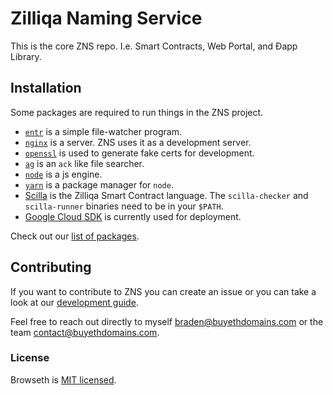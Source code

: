 # Zilliqa Naming Service

This is the core ZNS repo. I.e. Smart Contracts, Web Portal, and Ðapp Library.

## Installation

Some packages are required to run things in the ZNS project.

- [`entr`](http://entrproject.org) is a simple file-watcher program.
- [`nginx`](http://nginx.org) is a server. ZNS uses it as a development server.
- [`openssl`](https://github.com/openssl/openssl) is used to generate fake certs
  for development.
- [`ag`](https://github.com/ggreer/the_silver_searcher) is an `ack` like file
  searcher.
- [`node`](https://nodejs.org/) is a js engine.
- [`yarn`](https://yarnpkg.com/) is a package manager for `node`.
- [Scilla](https://scilla.readthedocs.io) is the Zilliqa Smart Contract
  language. The `scilla-checker` and `scilla-runner` binaries need to be in your
  `$PATH`.
- [Google Cloud SDK](https://cloud.google.com) is currently used for deployment.

Check out our [list of packages](./PACKAGES.md).

## Contributing

If you want to contribute to ZNS you can create an issue or you can take a look
at our [development guide](./DEVELOPMENT.md).

Feel free to reach out directly to myself braden@buyethdomains.com or the team
contact@buyethdomains.com.

### License

Browseth is [MIT licensed](./LICENSE).
